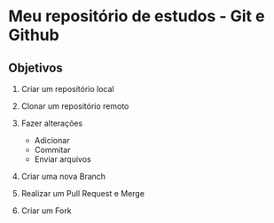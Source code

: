 # Meu repositório de estudos - Git e Github

## Objetivos

1. Criar um repositório local

2. Clonar um repositório remoto

3. Fazer alterações
    - Adicionar
    - Commitar
    - Enviar arquivos

4. Criar uma nova Branch

5. Realizar um Pull Request e Merge

6. Criar um Fork
